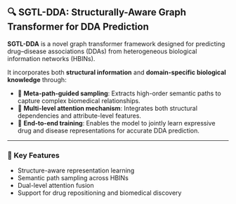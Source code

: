 ## 🔍 SGTL-DDA: Structurally-Aware Graph Transformer for DDA Prediction

**SGTL-DDA** is a novel graph transformer framework designed for predicting drug–disease associations (DDAs) from heterogeneous biological information networks (HBINs).

It incorporates both **structural information** and **domain-specific biological knowledge** through:

* 🧭 **Meta-path-guided sampling**: Extracts high-order semantic paths to capture complex biomedical relationships.
* 🧠 **Multi-level attention mechanism**: Integrates both structural dependencies and attribute-level features.
* 🔄 **End-to-end training**: Enables the model to jointly learn expressive drug and disease representations for accurate DDA prediction.

---

### 📌 Key Features

* Structure-aware representation learning
* Semantic path sampling across HBINs
* Dual-level attention fusion
* Support for drug repositioning and biomedical discovery

